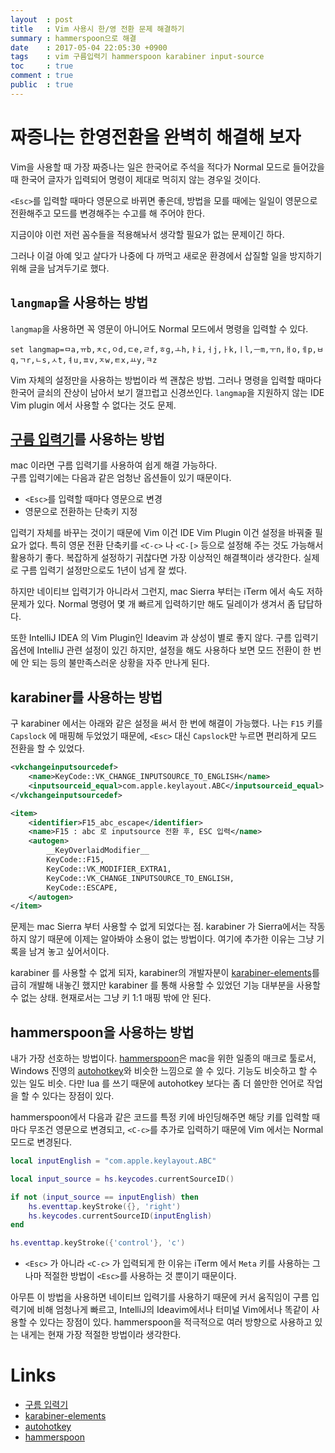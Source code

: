 ```yaml
---
layout  : post
title   : Vim 사용시 한/영 전환 문제 해결하기
summary : hammerspoon으로 해결
date    : 2017-05-04 22:05:30 +0900
tags    : vim 구름입력기 hammerspoon karabiner input-source
toc     : true
comment : true
public  : true
---
```


# 짜증나는 한영전환을 완벽히 해결해 보자

Vim을 사용할 때 가장 짜증나는 일은 한국어로 주석을 적다가 Normal 모드로 들어갔을 때 한국어 글자가 입력되어 명령이 제대로 먹히지 않는 경우일 것이다.

`<Esc>`를 입력할 때마다 영문으로 바뀌면 좋은데, 방법을 모를 때에는 일일이 영문으로 전환해주고 모드를 변경해주는 수고를 해 주어야 한다.

지금이야 이런 저런 꼼수들을 적용해놔서 생각할 필요가 없는 문제이긴 하다.

그러나 이걸 아예 잊고 살다가 나중에 다 까먹고 새로운 환경에서 삽질할 일을 방지하기 위해 글을 남겨두기로 했다.

## `langmap`을 사용하는 방법

`langmap`을 사용하면 꼭 영문이 아니어도 Normal 모드에서 명령을 입력할 수 있다.

```viml
set langmap=ㅁa,ㅠb,ㅊc,ㅇd,ㄷe,ㄹf,ㅎg,ㅗh,ㅑi,ㅓj,ㅏk,ㅣl,ㅡm,ㅜn,ㅐo,ㅔp,ㅂq,ㄱr,ㄴs,ㅅt,ㅕu,ㅍv,ㅈw,ㅌx,ㅛy,ㅋz
```

Vim 자체의 설정만을 사용하는 방법이라 썩 괜찮은 방법. 그러나 명령을 입력할 때마다 한국어 글쇠의 잔상이 남아서 보기 껄끄럽고 신경쓰인다. `langmap`을 지원하지 않는 IDE Vim plugin 에서 사용할 수 없다는 것도 문제.

## [구름 입력기](http://gureum.io/)를 사용하는 방법

mac 이라면 구름 입력기를 사용하여 쉽게 해결 가능하다.  
구름 입력기에는 다음과 같은 엄청난 옵션들이 있기 때문이다.

* `<Esc>`를 입력할 때마다 영문으로 변경
* 영문으로 전환하는 단축키 지정

입력기 자체를 바꾸는 것이기 때문에 Vim 이건 IDE Vim Plugin 이건 설정을 바꿔줄 필요가 없다.
특히 영문 전환 단축키를 `<C-c>` 나 `<C-[>` 등으로 설정해 주는 것도 가능해서 활용하기 좋다.
복잡하게 설정하기 귀찮다면 가장 이상적인 해결책이라 생각한다. 실제로 구름 입력기 설정만으로도 1년이 넘게 잘 썼다.

하지만 네이티브 입력기가 아니라서 그런지, mac Sierra 부터는 iTerm 에서 속도 저하 문제가 있다. Normal 명령어 몇 개 빠르게 입력하기만 해도 딜레이가 생겨서 좀 답답하다.

또한 IntelliJ IDEA 의 Vim Plugin인 Ideavim 과 상성이 별로 좋지 않다. 구름 입력기 옵션에 IntelliJ 관련 설정이 있긴 하지만, 설정을 해도 사용하다 보면 모드 전환이 한 번에 안 되는 등의 불만족스러운 상황을 자주 만나게 된다.

## karabiner를 사용하는 방법

구 karabiner 에서는 아래와 같은 설정을 써서 한 번에 해결이 가능했다.
나는 `F15` 키를 `Capslock` 에 매핑해 두었었기 때문에, `<Esc>` 대신 `Capslock`만 누르면 편리하게 모드 전환을 할 수 있었다.

```xml
<vkchangeinputsourcedef>
    <name>KeyCode::VK_CHANGE_INPUTSOURCE_TO_ENGLISH</name>
    <inputsourceid_equal>com.apple.keylayout.ABC</inputsourceid_equal>
</vkchangeinputsourcedef>

<item>
    <identifier>F15_abc_escape</identifier>
    <name>F15 : abc 로 inputsource 전환 후, ESC 입력</name>
    <autogen>
        __KeyOverlaidModifier__
        KeyCode::F15,
        KeyCode::VK_MODIFIER_EXTRA1,
        KeyCode::VK_CHANGE_INPUTSOURCE_TO_ENGLISH,
        KeyCode::ESCAPE,
    </autogen>
</item>
```

문제는 mac Sierra 부터 사용할 수 없게 되었다는 점. karabiner 가 Sierra에서는 작동하지 않기 때문에 이제는 알아봐야 소용이 없는 방법이다. 여기에 추가한 이유는 그냥 기록을 남겨 놓고 싶어서이다.

karabiner 를 사용할 수 없게 되자, karabiner의 개발자분이 [karabiner-elements](https://github.com/tekezo/Karabiner-Elements)를 급히 개발해 내놓긴 했지만 karabiner 를 통해 사용할 수 있었던 기능 대부분을 사용할 수 없는 상태. 현재로서는 그냥 키 1:1 매핑 밖에 안 된다.

## hammerspoon을 사용하는 방법

내가 가장 선호하는 방법이다. [hammerspoon](http://www.hammerspoon.org/)은 mac을 위한 일종의 매크로 툴로서, Windows 진영의 [autohotkey](https://autohotkey.com/)와 비슷한 느낌으로 쓸 수 있다. 기능도 비슷하고 할 수 있는 일도 비슷. 다만 lua 를 쓰기 때문에 autohotkey 보다는 좀 더 쓸만한 언어로 작업을 할 수 있다는 장점이 있다.

hammerspoon에서 다음과 같은 코드를 특정 키에 바인딩해주면 해당 키를 입력할 때마다 무조건 영문으로 변경되고, `<C-c>`를 추가로 입력하기 때문에 Vim 에서는 Normal 모드로 변경된다.

```lua
local inputEnglish = "com.apple.keylayout.ABC"

local input_source = hs.keycodes.currentSourceID()

if not (input_source == inputEnglish) then
    hs.eventtap.keyStroke({}, 'right')
    hs.keycodes.currentSourceID(inputEnglish)
end

hs.eventtap.keyStroke({'control'}, 'c')
```

* `<Esc>` 가 아니라 `<C-c>` 가 입력되게 한 이유는 iTerm 에서 `Meta` 키를 사용하는 그나마 적절한 방법이 `<Esc>`를 사용하는 것 뿐이기 때문이다.

아무튼 이 방법을 사용하면 네이티브 입력기를 사용하기 때문에 커서 움직임이 구름 입력기에 비해 엄청나게 빠르고, IntelliJ의 Ideavim에서나 터미널 Vim에서나 똑같이 사용할 수 있다는 장점이 있다. hammerspoon을 적극적으로 여러 방향으로 사용하고 있는 내게는 현재 가장 적절한 방법이라 생각한다.

# Links

* [구름 입력기](http://gureum.io/)
* [karabiner-elements](https://github.com/tekezo/Karabiner-Elements)
* [autohotkey](https://autohotkey.com/)
* [hammerspoon](http://www.hammerspoon.org/)

